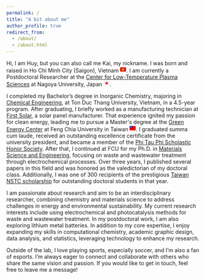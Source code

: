 ```yaml
---
permalink: /
title: "A bit about me"
author_profile: true
redirect_from: 
  - /about/
  - /about.html
---
```


Hi, I am Huy, but you can also call me Kai, my nickname. I was born and raised in Ho Chi Minh City (Saigon), Vietnam ![vnflag](/images/vnflag-16x16.png). I am currently a Postdoctoral Researcher at the [Center for Low-Temperature Plasma Sciences](https://www.plasma.nagoya-u.ac.jp/#) at Nagoya University, Japan ![jpflag](/images/jpflag-16x16.png).

I completed my Bachelor’s degree in Inorganic Chemistry, majoring in [Chemical Engineering](https://fas.tdtu.edu.vn/en), at Ton Duc Thang University, Vietnam, in a 4.5-year program. After graduating, I briefly worked as a manufacturing technician at [First Solar](https://www.firstsolar.com/), a solar panel manufacturer. That experience ignited my passion for clean energy, leading me to pursue a Master's degree at the [Green Energy Center](https://gest.fcu.edu.tw/en/) at Feng Chia University in Taiwan ![twflag](/images/twflag-16x16.png). I graduated summa cum laude, received an outstanding excellence certificate from the university president, and became a member of the [Phi Tau Phi Scholastic Honor Society](http://www.phitauphi.org.tw/). After that, I continued at FCU for my Ph.D. in [Materials Science and Engineering](https://mse.fcu.edu.tw/en/), focusing on waste and wastewater treatment through electrochemical processes. Over three years, I published several papers in this field and was honored as the valedictorian of my doctoral class. Additionally, I was one of 300 recipients of the prestigious [Taiwan NSTC scholarship](https://www.nstc.gov.tw/sci/ch/detail/92532d91-1cc2-48d0-8af4-77895d82a9db) for outstanding doctoral students in that year.

I am passionate about research and aim to be an interdisciplinary researcher, combining chemistry and materials science to address challenges in energy and environmental sustainability. My current research interests include using electrochemical and photocatalysis methods for waste and wastewater treatment. In my postdoctoral work, I am also exploring lithium metal batteries. In addition to my core expertise, I enjoy expanding my skills in computational chemistry, academic graphic design, data analysis, and statistics, leveraging technology to enhance my research.

Outside of the lab, I love playing sports, especially soccer, and I’m also a fan of esports. I’m always eager to connect and collaborate with others who share the same vision and passion. If you would like to get in touch, feel free to leave me a message!
